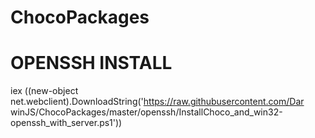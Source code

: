# ChocoPackages

# OPENSSH INSTALL

iex ((new-object net.webclient).DownloadString('https://raw.githubusercontent.com/Dar
winJS/ChocoPackages/master/openssh/InstallChoco_and_win32-openssh_with_server.ps1'))
